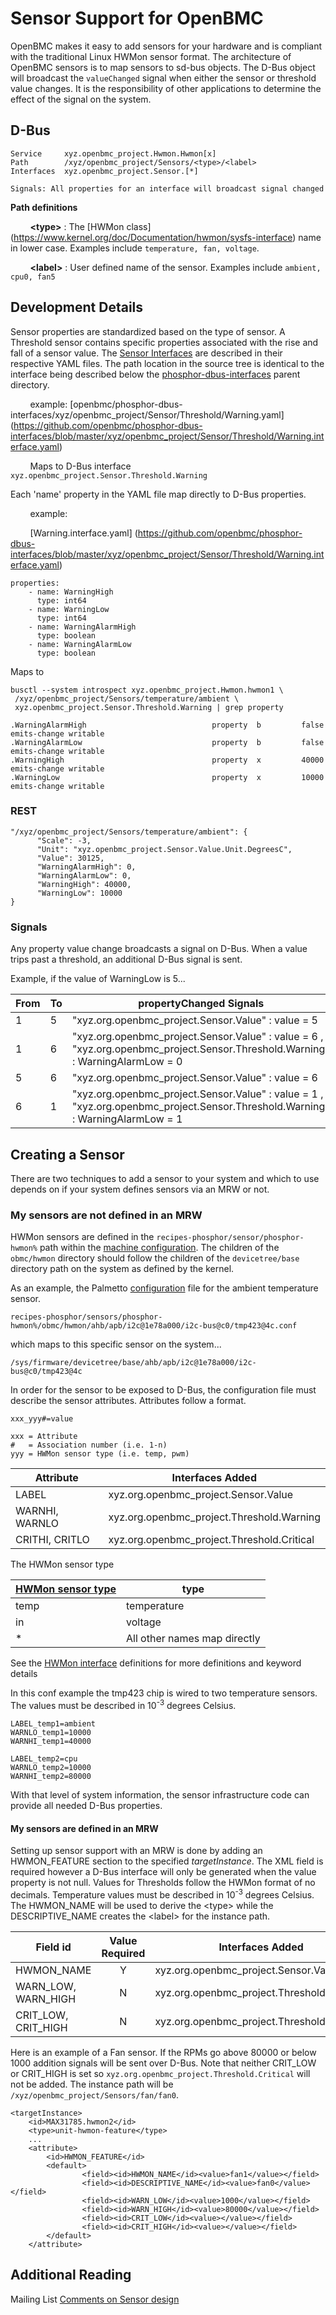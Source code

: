 # Sensor Support for OpenBMC #
OpenBMC makes it easy to add sensors for your hardware and is compliant with
the traditional Linux HWMon sensor format.  The architecture of OpenBMC
sensors is to map sensors to sd-bus objects.  The D-Bus object will broadcast
the `valueChanged` signal when either the sensor or threshold value changes.
It is the responsibility of other applications to determine the effect of
the signal on the system.

## D-Bus ##

```
Service     xyz.openbmc_project.Hwmon.Hwmon[x]
Path        /xyz/openbmc_project/Sensors/<type>/<label>
Interfaces  xyz.openbmc_project.Sensor.[*]

Signals: All properties for an interface will broadcast signal changed
```

**Path definitions**

&nbsp;&nbsp;&nbsp;&nbsp;&nbsp;&nbsp;&nbsp;&nbsp;**\<type>** : The [HWMon class]
(https://www.kernel.org/doc/Documentation/hwmon/sysfs-interface) name in lower
case. Examples include `temperature, fan, voltage`.

&nbsp;&nbsp;&nbsp;&nbsp;&nbsp;&nbsp;&nbsp;&nbsp;**\<label>** : User defined
name of the sensor.  Examples include `ambient, cpu0, fan5`


## Development Details ##

Sensor properties are standardized based on the type of sensor.  A Threshold
sensor contains specific properties associated with the rise and fall of a
sensor value.  The [Sensor Interfaces](https://github.com/openbmc/phosphor-dbus-interfaces/tree/master/xyz/openbmc_project/Sensor)
are described in their respective YAML files.  The path location in the source
tree is identical to the interface being described below the
[phosphor-dbus-interfaces](https://github.com/openbmc/phosphor-dbus-interfaces)
parent directory.

&nbsp;&nbsp;&nbsp;&nbsp;&nbsp;&nbsp;&nbsp;&nbsp;example:
[openbmc/phosphor-dbus-interfaces/xyz/openbmc_project/Sensor/Threshold/Warning.yaml]
(https://github.com/openbmc/phosphor-dbus-interfaces/blob/master/xyz/openbmc_project/Sensor/Threshold/Warning.interface.yaml)

&nbsp;&nbsp;&nbsp;&nbsp;&nbsp;&nbsp;&nbsp;&nbsp;Maps to D-Bus interface
`xyz.openbmc_project.Sensor.Threshold.Warning`

Each 'name' property in the YAML file map directly to D-Bus properties.

&nbsp;&nbsp;&nbsp;&nbsp;&nbsp;&nbsp;&nbsp;&nbsp;example:

&nbsp;&nbsp;&nbsp;&nbsp;&nbsp;&nbsp;&nbsp;&nbsp;[Warning.interface.yaml]
(https://github.com/openbmc/phosphor-dbus-interfaces/blob/master/xyz/openbmc_project/Sensor/Threshold/Warning.interface.yaml)

```
properties:
    - name: WarningHigh
      type: int64
    - name: WarningLow
      type: int64
    - name: WarningAlarmHigh
      type: boolean
    - name: WarningAlarmLow
      type: boolean
```

Maps to

```
busctl --system introspect xyz.openbmc_project.Hwmon.hwmon1 \
 /xyz/openbmc_project/Sensors/temperature/ambient \
 xyz.openbmc_project.Sensor.Threshold.Warning | grep property

.WarningAlarmHigh                            property  b         false        emits-change writable
.WarningAlarmLow                             property  b         false        emits-change writable
.WarningHigh                                 property  x         40000        emits-change writable
.WarningLow                                  property  x         10000        emits-change writable

```

### REST ###

```
"/xyz/openbmc_project/Sensors/temperature/ambient": {
      "Scale": -3,
      "Unit": "xyz.openbmc_project.Sensor.Value.Unit.DegreesC",
      "Value": 30125,
      "WarningAlarmHigh": 0,
      "WarningAlarmLow": 0,
      "WarningHigh": 40000,
      "WarningLow": 10000
}
```

### Signals ###

Any property value change broadcasts a signal on D-Bus.  When a value trips
past a threshold, an additional D-Bus signal is sent.

Example, if the value of WarningLow is 5...

| From | To | propertyChanged Signals |
|---|---|---|
| 1 | 5 | "xyz.org.openbmc_project.Sensor.Value" : value = 5 |
| 1 | 6 | "xyz.org.openbmc\_project.Sensor.Value" : value = 6 ,<br>"xyz.org.openbmc\_project.Sensor.Threshold.Warning" : WarningAlarmLow = 0    |
| 5 | 6 | "xyz.org.openbmc\_project.Sensor.Value" : value = 6  |
| 6 | 1 | "xyz.org.openbmc\_project.Sensor.Value" : value = 1 ,<br>"xyz.org.openbmc\_project.Sensor.Threshold.Warning" : WarningAlarmLow = 1 |


## Creating a Sensor ##

There are two techniques to add a sensor to your system and which to use
depends on if your system defines sensors via an MRW or not.


### My sensors are not defined in an MRW ###

HWMon sensors are defined in the `recipes-phosphor/sensor/phosphor-hwmon%`
path within the [machine configuration](https://github.com/openbmc/openbmc/tree/master/meta-openbmc-machines).
The children of the `obmc/hwmon` directory should follow the children of the
`devicetree/base` directory path on the system as defined by the kernel.

As an example, the Palmetto [configuration](https://github.com/openbmc/openbmc/blob/master/meta-openbmc-machines/meta-openpower/meta-ibm/meta-palmetto/recipes-phosphor/sensors/phosphor-hwmon%25/obmc/hwmon/ahb/apb/i2c%401e78a000/i2c-bus%40c0/tmp423%404c.conf)
file for the ambient temperature sensor.

```
recipes-phosphor/sensors/phosphor-hwmon%/obmc/hwmon/ahb/apb/i2c@1e78a000/i2c-bus@c0/tmp423@4c.conf
```

which maps to this specific sensor on the system...

```
/sys/firmware/devicetree/base/ahb/apb/i2c@1e78a000/i2c-bus@c0/tmp423@4c
```

In order for the sensor to be exposed to D-Bus, the configuration file must
describe the sensor attributes.  Attributes follow a format.

```
xxx_yyy#=value

xxx = Attribute
#   = Association number (i.e. 1-n)
yyy = HWMon sensor type (i.e. temp, pwm)
```

| Attribute | Interfaces Added |
|---|---|
|LABEL | xyz.org.openbmc_project.Sensor.Value |
| WARNHI, WARNLO | xyz.org.openbmc_project.Threshold.Warning |
| CRITHI, CRITLO | xyz.org.openbmc_project.Threshold.Critical |


The HWMon sensor type

| [HWMon sensor type](https://www.kernel.org/doc/Documentation/hwmon/sysfs-interface) | type |
|---|---|
| temp | temperature |
| in | voltage |
| * | All other names map directly |



See the [HWMon interface](https://www.kernel.org/doc/Documentation/hwmon/sysfs-interface)
definitions for more definitions and keyword details



In this conf example the tmp423 chip is wired to two temperature sensors.
The values must be described in 10<sup>-3</sup> degrees Celsius.


```
LABEL_temp1=ambient
WARNLO_temp1=10000
WARNHI_temp1=40000

LABEL_temp2=cpu
WARNLO_temp2=10000
WARNHI_temp2=80000
```

With that level of system information, the sensor infrastructure code can
provide all needed D-Bus properties.


#### My sensors are defined in an MRW ####

Setting up sensor support with an MRW is done by adding an HWMON_FEATURE
section to the specified _targetInstance_.  The XML field is required however
a D-Bus interface will only be generated when the value property is not null.
Values for Thresholds follow the HWMon format of no decimals.  Temperature
values must be described in 10<sup>-3</sup> degrees Celsius. The HWMON\_NAME
will be used to derive the \<type> while the DESCRIPTIVE\_NAME creates the
\<label> for the instance path.

| Field id | Value Required | Interfaces Added |
|---|:---:|---|
| HWMON\_NAME | Y | xyz.org.openbmc\_project.Sensor.Value |
| WARN\_LOW, WARN\_HIGH | N | xyz.org.openbmc\_project.Threshold.Warning |
| CRIT\_LOW, CRIT\_HIGH | N | xyz.org.openbmc\_project.Threshold.Critical |


Here is an example of a Fan sensor.  If the RPMs go above 80000 or below 1000
addition signals will be sent over D-Bus.  Note that neither CRIT\_LOW or
CRIT\_HIGH is set so `xyz.org.openbmc_project.Threshold.Critical` will not be
added.  The instance path will be `/xyz/openbmc_project/Sensors/fan/fan0`.

```
<targetInstance>
	<id>MAX31785.hwmon2</id>
	<type>unit-hwmon-feature</type>
	...
	<attribute>
		<id>HWMON_FEATURE</id>
		<default>
				<field><id>HWMON_NAME</id><value>fan1</value></field>
				<field><id>DESCRIPTIVE_NAME</id><value>fan0</value></field>
				<field><id>WARN_LOW</id><value>1000</value></field>
				<field><id>WARN_HIGH</id><value>80000</value></field>
				<field><id>CRIT_LOW</id><value></value></field>
				<field><id>CRIT_HIGH</id><value></value></field>
		</default>
	</attribute>
```


## Additional Reading ##
Mailing List [Comments on Sensor design](https://lists.ozlabs.org/pipermail/openbmc/2016-November/005309.html)
